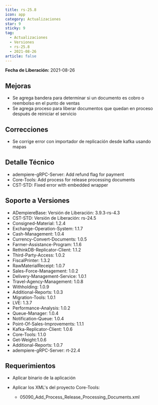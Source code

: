 ```yaml
---
title: rs-25.8
icon: app
category: Actualizaciones
star: 9
sticky: 9
tag:
  - Actualizaciones
  - Versiones
  - rs-25.8
  - 2021-08-26
article: false
---
```


**Fecha de Liberación:** 2021-08-26

## Mejoras

- Se agrega bandera para determinar si un documento es cobro o reembolso en el punto de ventas
- Se agrega proceso para liberar documentos que quedan en proceso después de reiniciar el servicio

## Correcciones

- Se corrige error con importador de replicación desde kafka usando mapas

## Detalle Técnico

- adempiere-gRPC-Server: Add refund flag for payment
- Core-Tools: Add process for release processing documents
- CST-STD: Fixed error with embedded wrapper

## Soporte a Versiones

- ADempiereBase: Versión de Liberación: 3.9.3-rs-4.3
- CST-STD: Versión de Liberación: rs-24.5
- Consigned-Material: 1.2.4
- Exchange-Operation-System: 1.1.7
- Cash-Management: 1.0.4
- Currency-Convert-Documents: 1.0.5
- Farmer-Assistance-Program: 1.1.6
- RethinkDB-Replicator-Client: 1.1.2
- Third-Party-Access: 1.0.2
- FiscalPrinter: 1.3.2
- RawMaterialReceipt: 1.0.7
- Sales-Force-Management: 1.0.2
- Delivery-Management-Service: 1.0.1
- Travel-Agency-Management: 1.0.8
- Withholding: 1.0.9
- Additional-Reports: 1.0.3
- Migration-Tools: 1.0.1
- LVE: 1.3.7
- Performance-Analysis: 1.0.2
- Queue-Manager: 1.0.4
- Notification-Queue: 1.0.4
- Point-Of-Sales-Improvements: 1.1.1
- Kafka-Replicator-Client: 1.0.6
- Core-Tools: 1.1.0
- Get-Weight:1.0.6
- Additional-Reports: 1.0.7
- adempiere-gRPC-Server: rt-22.4

## Requerimientos

- Aplicar binario de la aplicación
- Aplicar los XML's del proyecto Core-Tools:

    - 05090_Add_Process_Release_Processing_Documents.xml
